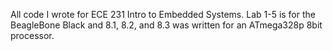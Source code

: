 All code I wrote for ECE 231 Intro to Embedded Systems. Lab 1-5 is for the BeagleBone Black and 8.1, 8.2, and 8.3 was written for an ATmega328p 8bit processor.

